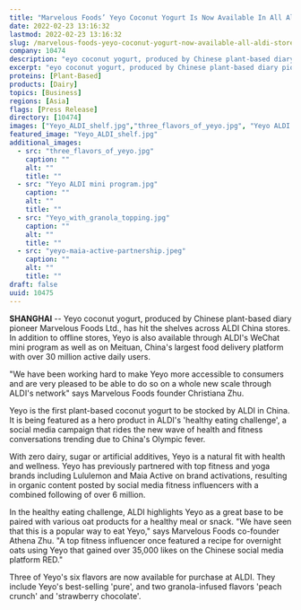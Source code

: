 ```yaml
---
title: "Marvelous Foods’ Yeyo Coconut Yogurt Is Now Available In All Aldi Stores in China"
date: 2022-02-23 13:16:32
lastmod: 2022-02-23 13:16:32
slug: /marvelous-foods-yeyo-coconut-yogurt-now-available-all-aldi-stores-china
company: 10474
description: "eyo coconut yogurt, produced by Chinese plant-based diary pioneer Marvelous Foods Ltd., has hit the shelves across ALDI China stores."
excerpt: "eyo coconut yogurt, produced by Chinese plant-based diary pioneer Marvelous Foods Ltd., has hit the shelves across ALDI China stores."
proteins: [Plant-Based]
products: [Dairy]
topics: [Business]
regions: [Asia]
flags: [Press Release]
directory: [10474]
images: ["Yeyo_ALDI_shelf.jpg","three_flavors_of_yeyo.jpg", "Yeyo ALDI mini program.jpg", "Yeyo_with_granola_topping.jpg", "yeyo-maia-active-partnership.jpeg"]
featured_image: "Yeyo_ALDI_shelf.jpg"
additional_images:
  - src: "three_flavors_of_yeyo.jpg"
    caption: ""
    alt: ""
    title: ""
  - src: "Yeyo ALDI mini program.jpg"
    caption: ""
    alt: ""
    title: ""
  - src: "Yeyo_with_granola_topping.jpg"
    caption: ""
    alt: ""
    title: ""
  - src: "yeyo-maia-active-partnership.jpeg"
    caption: ""
    alt: ""
    title: ""
draft: false
uuid: 10475
---
```

**SHANGHAI** -- Yeyo coconut yogurt, produced by Chinese plant-based
diary pioneer Marvelous Foods Ltd., has hit the shelves across ALDI
China stores. In addition to offline stores, Yeyo is also available
through ALDI's WeChat mini program as well as on Meituan, China's
largest food delivery platform with over 30 million active daily users.

"We have been working hard to make Yeyo more accessible to consumers and
are very pleased to be able to do so on a whole new scale through ALDI's
network" says Marvelous Foods founder Christiana Zhu.

Yeyo is the first plant-based coconut yogurt to be stocked by ALDI in
China. It is being featured as a hero product in ALDI's 'healthy eating
challenge', a social media campaign that rides the new wave of health
and fitness conversations trending due to China's Olympic fever.

With zero dairy, sugar or artificial additives, Yeyo is a natural fit
with health and wellness. Yeyo has previously partnered with top fitness
and yoga brands including Lululemon and Maia Active on brand
activations, resulting in organic content posted by social media fitness
influencers with a combined following of over 6 million.

In the healthy eating challenge, ALDI highlights Yeyo as a great base to
be paired with various oat products for a healthy meal or snack. "We
have seen that this is a popular way to eat Yeyo," says Marvelous Foods
co-founder Athena Zhu. "A top fitness influencer once featured a recipe
for overnight oats using Yeyo that gained over 35,000 likes on the
Chinese social media platform RED."

Three of Yeyo's six flavors are now available for purchase at ALDI. They
include Yeyo's best-selling 'pure', and two granola-infused flavors
'peach crunch' and 'strawberry chocolate'.
